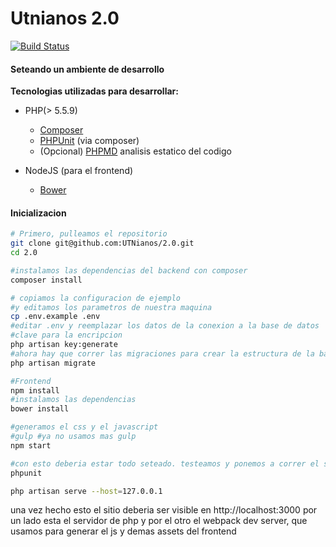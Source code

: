 # Utnianos 2.0

[![Build Status](https://travis-ci.org/UTNianos/2.0.svg?branch=master)](https://travis-ci.org/UTNianos/2.0)


#### Seteando un ambiente de desarrollo

**Tecnologias utilizadas para desarrollar:**
 
- PHP(> 5.5.9)
    - [Composer](https://getcomposer.org/doc/00-intro.md)
    - [PHPUnit](https://phpunit.de/) (via composer) 
    - (Opcional) [PHPMD](http://phpmd.org/download/index.html) analisis estatico del codigo
    
- NodeJS (para el frontend)
    - [Bower](http://bower.io/#install-bower)
    
    
#### Inicializacion


```sh
# Primero, pulleamos el repositorio
git clone git@github.com:UTNianos/2.0.git
cd 2.0

#instalamos las dependencias del backend con composer
composer install

# copiamos la configuracion de ejemplo 
#y editamos los parametros de nuestra maquina
cp .env.example .env
#editar .env y reemplazar los datos de la conexion a la base de datos
#clave para la encripcion
php artisan key:generate
#ahora hay que correr las migraciones para crear la estructura de la base de datos
php artisan migrate

#Frontend
npm install
#instalamos las dependencias
bower install

#generamos el css y el javascript
#gulp #ya no usamos mas gulp
npm start

#con esto deberia estar todo seteado. testeamos y ponemos a correr el servidor
phpunit

php artisan serve --host=127.0.0.1

```
una vez hecho esto el sitio deberia ser visible en http://localhost:3000
por un lado esta el servidor de php y por el otro el webpack dev server, que usamos para generar el js y demas assets del frontend
